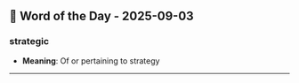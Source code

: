 ## 📅 Word of the Day - 2025-09-03

### **strategic**
- **Meaning**: Of or pertaining to strategy

---
